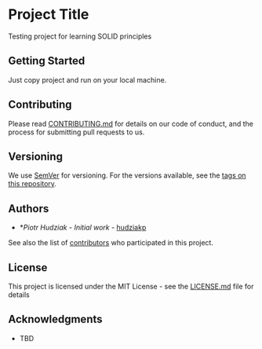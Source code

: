﻿# Project Title

Testing project for learning SOLID principles

## Getting Started

Just copy project and run on your local machine.

## Contributing

Please read [CONTRIBUTING.md](https://gist.github.com/PurpleBooth/b24679402957c63ec426) for details on our code of conduct, and the process for submitting pull requests to us.

## Versioning

We use [SemVer](http://semver.org/) for versioning. For the versions available, see the [tags on this repository](https://github.com/your/project/tags). 

## Authors

* **Piotr Hudziak* - *Initial work* - [hudziakp](https://github.com/hudziakp)

See also the list of [contributors](https://github.com/hudziakp/EventsLogger/graphs/contributors) who participated in this project.

## License

This project is licensed under the MIT License - see the [LICENSE.md](LICENSE.md) file for details

## Acknowledgments

* TBD